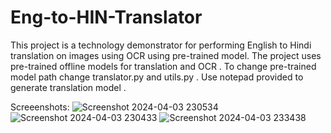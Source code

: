 # Eng-to-HIN-Translator
This project is a technology demonstrator for performing English to Hindi translation on images using OCR using pre-trained model. The project uses pre-trained offline models for translation and OCR . To change pre-trained model path change translator.py and utils.py . Use notepad provided to generate translation model .

Screeenshots:
![Screenshot 2024-04-03 230534](https://github.com/Abhigyan126/Eng-to-HIN-Translator/assets/108809711/be4494e4-3be7-4969-a94b-515d8910295b)
![Screenshot 2024-04-03 230433](https://github.com/Abhigyan126/Eng-to-HIN-Translator/assets/108809711/1f412cf8-2f85-427c-a053-6c468e1799fe)
![Screenshot 2024-04-03 233438](https://github.com/Abhigyan126/Eng-to-HIN-Translator/assets/108809711/5fcfbf24-cbbf-4b72-94c0-30f0f19fc9d6)
